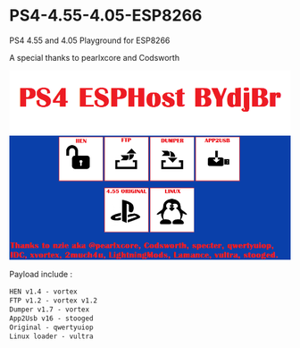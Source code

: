 # PS4-4.55-4.05-ESP8266
PS4 4.55 and 4.05 Playground for ESP8266

A special thanks to pearlxcore and Codsworth

![capture2](https://raw.githubusercontent.com/BYdjBr/PS4-4.55-4.05-ESP8266/master/ESPHostMenu455.png)

Payload include :

    HEN v1.4 - vortex 
    FTP v1.2 - vortex v1.2
    Dumper v1.7 - vortex 
    App2Usb v16 - stooged
    Original - qwertyuiop
    Linux loader - vultra
